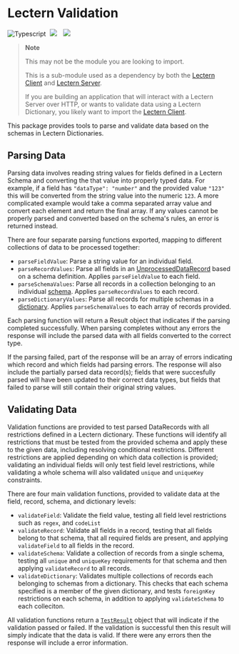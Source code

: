 # Lectern Validation 

![Typescript](https://img.shields.io/badge/TypeScript-007ACC?style=for-the-badge&logo=typescript&logoColor=white)
[<img hspace="5" src="https://img.shields.io/badge/chat--with--developers-overture--slack-blue?style=for-the-badge">](http://slack.overture.bio)
[<img hspace="5" src="https://img.shields.io/badge/License-AGPL--3.0-blue?style=for-the-badge">](https://github.com/overture-stack/lectern/blob/develop/LICENSE)


> **Note**
>
> This may not be the module you are looking to import.
> 
> This is a sub-module used as a dependency by both the [Lectern Client](https://www.npmjs.com/package/@overture-stack/lectern-client) and [Lectern Server](https://github.com/overture-stack/lectern/blob/develop/apps/server/README.md). 
>
> If you are building an application that will interact with a Lectern Server over HTTP, or wants to validate data using a Lectern Dictionary, you likely want to import the [Lectern Client](https://www.npmjs.com/package/@overture-stack/lectern-client).

This package provides tools to parse and validate data based on the schemas in Lectern Dictionaries.

## Parsing Data
Parsing data involves reading string values for fields defined in a Lectern Schema and converting the that value into properly typed data. For example, if a field has `"dataType": "number"` and the provided value `"123"` this will be converted from the string value into the numeric `123`. A more complicated example would take a comma separated array value and convert each element and return the final array. If any values cannot be properly parsed and converted based on the schema's rules, an error is returned instead.

There are four separate parsing functions exported, mapping to different collections of data to be processed together:

- `parseFieldValue`: Parse a string value for an individual field.
- `parseRecordValues`: Parse all fields in an [UnprocessedDataRecord](https://github.com/overture-stack/lectern/blob/develop/docs/important-concepts.md#datarecord-and-unprocesseddatarecord) based on a schema definition. Applies `parseFieldValue` to each field.
- `parseSchemaValues`: Parse all records in a collection belonging to an individual [schema](https://github.com/overture-stack/lectern/blob/develop/docs/important-concepts.md#schema). Applies `parseRecordValues` to each record.
- `parseDictionaryValues`: Parse all records for multiple schemas in a [dictionary](https://github.com/overture-stack/lectern/blob/develop/docs/important-concepts.md#dictionary). Applies `parseSchemaValues` to each array of records provided.

Each parsing function will return a Result object that indicates if the parsing completed successfully. When parsing completes without any errors the response will include the parsed data with all fields converted to the correct type.

If the parsing failed, part of the response will be an array of errors indicating which record and which fields had parsing errors. The response will also include the partially parsed data record(s); fields that were succesfully parsed will have been updated to their correct data types, but fields that failed to parse will still contain their original string values.

## Validating Data

Validation functions are provided to test parsed DataRecords with all restrictions defined in a Lectern dictionary. These functions will identify all restrictions that must be tested from the provided schema and apply these to the given data, including resolving conditional restrictions. Different restrictions are applied depending on which data collection is provided; validating an individual fields will only test field level restrictions, while validating a whole schema will also validated `unique` and `uniqueKey` constraints.

There are four main validation functions, provided to validate data at the field, record, schema, and dictionary levels:

- `validateField`: Validate the field value, testing all field level restrictions such as `regex`, and `codeList`
- `validateRecord`: Validate all fields in a record, testing that all fields belong to that schema, that all required fields are present, and applying `validateField` to all fields in the record.
- `validateSchema`: Validate a collection of records from a single schema, testing all `unique` and `uniqueKey` requirements for that schema and then applying `validateRecord` to all records.
- `validateDictionary`: Validates multiple collections of records each belonging to schemas from a dictionary.  This checks that each schema specified is a member of the given dictionary, and tests `foreignKey` restrictions on each schema, in addition to applying `validateSchema` to each colleciton.

All validation functions return a [`TestResult`](https://github.com/overture-stack/lectern/blob/develop/docs/important-concepts.md#testresult) object that will indicate if the validation passed or failed. If the validation is successful then this result will simply indicate that the data is valid. If there were any errors then the response will include a error information.


